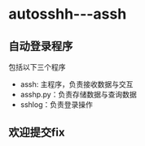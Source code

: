 # autosshh---assh
## 自动登录程序
包括以下三个程序
* assh: 主程序，负责接收数据与交互
* asshp.py：负责存储数据与查询数据
* sshlog：负责登录操作

## 欢迎提交fix
